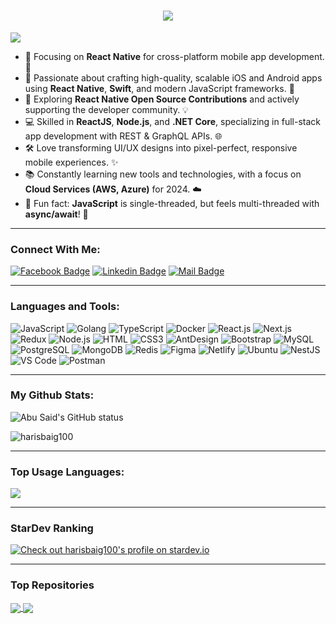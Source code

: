 <h1 align="center">
  <a href="https://git.io/typing-svg">
    <img src="https://readme-typing-svg.herokuapp.com/?lines=Hello,+There!+👋;This+is+M.Haris+Baig....;Nice+to+meet+you!&center=true&size=30">
  </a>
</h1>

![](https://komarev.com/ghpvc/?username=harisbaig100&color=brightgreen)

- 📱 Focusing on **React Native** for cross-platform mobile app development. 🚀  
- 🌟 Passionate about crafting high-quality, scalable iOS and Android apps using **React Native**, **Swift**, and modern JavaScript frameworks. 📲  
- 🎯 Exploring **React Native Open Source Contributions** and actively supporting the developer community. 💡  
- 💻 Skilled in **ReactJS**, **Node.js**, and **.NET Core**, specializing in full-stack app development with REST & GraphQL APIs. 🌐  
- 🛠️ Love transforming UI/UX designs into pixel-perfect, responsive mobile experiences. ✨  
- 📚 Constantly learning new tools and technologies, with a focus on **Cloud Services (AWS, Azure)** for 2024. ☁️  
- 🎉 Fun fact: **JavaScript** is single-threaded, but feels multi-threaded with **async/await**! 🤯  

---

### Connect With Me:

[![Facebook Badge](https://img.shields.io/badge/Facebook-1877F2?style=for-the-badge&logo=facebook&logoColor=white)](https://www.facebook.com/)
[![Linkedin Badge](https://img.shields.io/badge/LinkedIn-0077B5?style=for-the-badge&logo=linkedin&logoColor=white)](https://www.linkedin.com/in/m-haris-baig-88a634146/)
[![Mail Badge](https://img.shields.io/badge/Gmail-D14836?style=for-the-badge&logo=gmail&logoColor=white)](mailto:harisbaig100@gmail.com)

---

### Languages and Tools:

![JavaScript](https://img.shields.io/badge/JavaScript-F7DF1E?style=flat-square&logo=javascript&logoColor=black)
![Golang](https://img.shields.io/badge/Golang-F7F7F7?style=flat-square&logo=go&logoColor=00A7D0)
![TypeScript](https://img.shields.io/badge/TypeScript-007ACC?style=flat-square&logo=typescript&logoColor=white)
![Docker](https://img.shields.io/badge/Docker-0CC1F3?style=flat-square&logo=docker&logoColor=white)
![React.js](https://img.shields.io/badge/React.js-0081CB?style=flat-square&logo=react&logoColor=61DAFB)
![Next.js](https://img.shields.io/badge/Next.js-f7f7f7?style=flastic&logo=Next.js&logoColor=000000)
![Redux](https://img.shields.io/badge/Redux-black?style=flastic&logo=Redux&logoColor=764ABC)
![Node.js](https://img.shields.io/badge/Node.js-43853D?style=flat-square&logo=node.js&logoColor=white)
![HTML](https://img.shields.io/badge/HTML5-E34F26?style=flat-square&logo=html5&logoColor=white)
![CSS3](https://img.shields.io/badge/CSS3-1572B6?style=flat-square&logo=css3&logoColor=white)
![AntDesign](https://img.shields.io/badge/AntDesign-f7f7f7?style=flastic&logo=AntDesign&logoColor=0170FE)
![Bootstrap](https://img.shields.io/badge/Bootstrap-563D7C?style=flat-square&logo=bootstrap&logoColor=white)
![MySQL](https://img.shields.io/badge/MySQL-005C84?style=flat-square&logo=mysql&logoColor=white)
![PostgreSQL](https://img.shields.io/badge/PostgreSQL-31658D?style=flastic&logo=PostgreSQL&logoColor=white)
![MongoDB](https://img.shields.io/badge/MongoDB-F7F7F7?style=flat-square&logo=mongodb&logoColor=49A248)
![Redis](https://img.shields.io/badge/redis-%23DD0031.svg?&style=flat-square&logo=redis&logoColor=white)
![Figma](https://img.shields.io/badge/Figma-f7f7f7?style=flastic&logo=Figma&logoColor=F24E1E)
![Netlify](https://img.shields.io/badge/Netlify-00C7B7?style=flat-square&logo=netlify&logoColor=white)
![Ubuntu](https://img.shields.io/badge/Ubuntu-E05924?style=flat-square&logo=ubuntu&logoColor=black)
![NestJS](https://img.shields.io/badge/Nestjs-000000?style=flat-square&logo=nestjs&logoColor=D9224D)
![VS Code](https://img.shields.io/badge/VisualStudio-2C2B30?style=flastic&logo=VisualStudioCode&logoColor=007ACC)
![Postman](https://img.shields.io/badge/Postman-f7f7f7?style=flastic&logo=Postman&logoColor=FF6C37)

---

### My Github Stats:

<p>
  <img align="center" src="https://github-readme-stats.vercel.app/api?username=harisbaig100&show_icons=true&include_all_commits=true&theme=algolia&hide_border=true" alt="Abu Said's GitHub status" />
</p>
<p>
  <img align="center" src="https://github-readme-streak-stats.herokuapp.com/?user=harisbaig100&theme=algolia" alt="harisbaig100" />
</p>

---

### Top Usage Languages:

<img align="center" src="https://github-readme-stats.vercel.app/api/top-langs/?username=harisbaig100&layout=compact&theme=algolia&hide_border=true&&langs_count=10" />

---

### StarDev Ranking

<a href="https://stardev.io/developers/harisbaig100"><img alt="Check out harisbaig100&apos;s profile on stardev.io" src="https://stardev.io/developers/harisbaig100/badge/languages/global.svg" /></a>

---


### Top Repositories


<a href="https://github.com/react-native-segmented-control/segmented-control">
  <img align="center" src="https://github-readme-stats.vercel.app/api/pin/?username=harisbaig100&repo=developer-portfolio&theme=algolia" />
</a>
<a href="https://github.com/react-native-clipboard/clipboard">
  <img align="center" src="https://github-readme-stats.vercel.app/api/pin/?username=harisbaig100&repo=Express-Postgres-blog&theme=algolia" />
</a>
